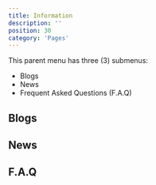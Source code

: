```yaml
---
title: Information
description: ''
position: 30
category: 'Pages'
---
```

This parent menu has three (3) submenus:
* Blogs
* News
* Frequent Asked Questions (F.A.Q)

## Blogs

## News

## F.A.Q
